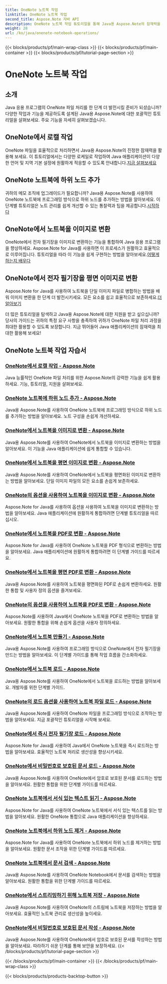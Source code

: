 ```yaml
---
title: OneNote 노트북 작업
linktitle: OneNote 노트북 작업
second_title: Aspose.Note 자바 API
description: OneNote 노트북 작업 튜토리얼을 통해 Java용 Aspose.Note의 잠재력을 최대한 활용하세요. Java 앱 향상을 위한 단계별 가이드를 제공합니다.
weight: 28
url: /ko/java/onenote-notebook-operations/
---
```


{{< blocks/products/pf/main-wrap-class >}}
{{< blocks/products/pf/main-container >}}
{{< blocks/products/pf/tutorial-page-section >}}

# OneNote 노트북 작업


## 소개

Java 응용 프로그램의 OneNote 파일 처리를 한 단계 더 발전시킬 준비가 되셨습니까? 다양한 작업과 기능을 제공하도록 설계된 Java용 Aspose.Note에 대한 포괄적인 튜토리얼을 살펴보세요. 주요 기능을 자세히 살펴보겠습니다.

## OneNote에서 로캘 작업

 OneNote 파일을 효율적으로 처리하면서 Java용 Aspose.Note의 진정한 잠재력을 활용해 보세요. 이 튜토리얼에서는 다양한 로케일로 작업하여 Java 애플리케이션이 다양한 언어 및 지역 기본 설정에 원활하게 적응할 수 있도록 안내합니다.[지금 살펴보세요](./working-with-locales/)

## OneNote 노트북에 하위 노드 추가

귀하의 메모 조직에 업그레이드가 필요합니까? Java용 Aspose.Note를 사용하여 OneNote 노트북에 프로그래밍 방식으로 하위 노드를 추가하는 방법을 알아보세요. 이 단계별 튜토리얼은 노트 관리를 쉽게 개선할 수 있는 통찰력과 팁을 제공합니다.[시작하다](./add-child-node/)

## OneNote에서 노트북을 이미지로 변환

 OneNote에서 전자 필기장을 이미지로 변환하는 기능을 통합하여 Java 응용 프로그램을 향상하세요. Aspose.Note for Java를 사용하면 이 프로세스가 원활하고 효율적으로 이루어집니다. 튜토리얼을 따라 이 기능을 쉽게 구현하는 방법을 알아보세요.[어떻게하는지 배우다](./convert-notebook-to-image/)

## OneNote에서 전자 필기장을 평면 이미지로 변환

 Aspose.Note for Java를 사용하여 노트북을 단일 이미지 파일로 병합하는 방법을 배워 이미지 변환을 한 단계 더 발전시키세요. 모든 요소를 쉽고 효율적으로 보존하세요.[더 알아보기](./convert-notebook-to-flattened-image/)

더 많은 튜토리얼을 탐색하고 Java용 Aspose.Note에 대한 지원을 받고 싶으십니까? 당사의 가이드는 귀하의 특정 요구 사항을 충족하여 귀하가 OneNote 파일 처리 과정을 최대한 활용할 수 있도록 보장합니다. 지금 뛰어들어 Java 애플리케이션의 잠재력을 최대한 활용해 보세요!
## OneNote 노트북 작업 자습서
### [OneNote에서 로캘 작업 - Aspose.Note](./working-with-locales/)
Java 능률적인 OneNote 파일 처리를 위한 Aspose.Note의 강력한 기능을 쉽게 활용하세요. 기능, 튜토리얼, 지원을 살펴보세요.
### [OneNote 노트북에 하위 노드 추가 - Aspose.Note](./add-child-node/)
Java용 Aspose.Note를 사용하여 OneNote 노트북에 프로그래밍 방식으로 하위 노드를 추가하는 방법을 알아보세요. 노트 구성을 손쉽게 개선하세요.
### [OneNote에서 노트북을 이미지로 변환 - Aspose.Note](./convert-notebook-to-image/)
Java용 Aspose.Note를 사용하여 OneNote에서 노트북을 이미지로 변환하는 방법을 알아보세요. 이 기능을 Java 애플리케이션에 쉽게 통합할 수 있습니다.
### [OneNote에서 노트북을 평면 이미지로 변환 - Aspose.Note](./convert-notebook-to-flattened-image/)
Java용 Aspose.Note를 사용하여 OneNote에서 노트북을 평면화된 이미지로 변환하는 방법을 알아보세요. 단일 이미지 파일의 모든 요소를 손쉽게 보존하세요.
### [OneNote의 옵션을 사용하여 노트북을 이미지로 변환 - Aspose.Note](./convert-notebook-to-image-with-options/)
Aspose.Note for Java를 사용하여 옵션을 사용하여 노트북을 이미지로 변환하는 방법을 알아보세요. Java 애플리케이션에 원활하게 통합하려면 단계별 튜토리얼을 따르십시오.
### [OneNote에서 노트북을 PDF로 변환 - Aspose.Note](./convert-notebook-to-pdf/)
Aspose.Note for Java를 사용하여 OneNote 노트북을 PDF 형식으로 변환하는 방법을 알아보세요. Java 애플리케이션에 원활하게 통합하려면 이 단계별 가이드를 따르세요.
### [OneNote에서 노트북을 평면 PDF로 변환 - Aspose.Note](./convert-notebook-to-flattened-pdf/)
Java용 Aspose.Note를 사용하여 노트북을 평면화된 PDF로 손쉽게 변환하세요. 원활한 통합 및 사용자 정의 옵션을 즐겨보세요.
### [OneNote의 옵션을 사용하여 노트북을 PDF로 변환 - Aspose.Note](./convert-notebook-to-pdf-with-options/)
Aspose.Note를 사용하여 Java에서 OneNote 노트북을 PDF로 변환하는 방법을 알아보세요. 원활한 통합을 위해 손쉽게 옵션을 사용자 정의하세요.
### [OneNote에서 노트북 만들기 - Aspose.Note](./create-notebook/)
Java용 Aspose.Note를 사용하여 프로그래밍 방식으로 OneNote에서 전자 필기장을 만드는 방법을 알아보세요. 이 단계별 가이드를 통해 작업 흐름을 간소화하세요.
### [OneNote에서 노트북 로드 - Aspose.Note](./loading-notebook/)
Java용 Aspose.Note를 사용하여 OneNote에서 노트북을 로드하는 방법을 알아보세요. 개발자를 위한 단계별 가이드.
### [OneNote의 로드 옵션을 사용하여 노트북 파일 로드 - Aspose.Note](./load-notebook-file-with-load-options/)
Java용 Aspose.Note를 사용하여 OneNote 파일을 프로그래밍 방식으로 조작하는 방법을 알아보세요. 지금 포괄적인 튜토리얼을 시작해 보세요.
### [OneNote에서 즉시 전자 필기장 로드 - Aspose.Note](./load-notebook-instantly/)
Aspose.Note for Java를 사용하여 Java에서 OneNote 노트북을 즉시 로드하는 방법을 알아보세요. 효율적인 노트북 처리로 생산성을 향상시키세요.
### [OneNote에서 비밀번호로 보호된 문서 로드 - Aspose.Note](./load-password-protected-documents/)
Java용 Aspose.Note를 사용하여 OneNote에서 암호로 보호된 문서를 로드하는 방법을 알아보세요. 원활한 통합을 위한 단계별 가이드를 따르세요.
### [OneNote 노트북에서 서식 있는 텍스트 읽기 - Aspose.Note](./read-rich-text/)
Aspose.Note for Java를 사용하여 OneNote 노트북에서 서식 있는 텍스트를 읽는 방법을 알아보세요. 원활한 OneNote 통합으로 Java 애플리케이션을 향상하세요.
### [OneNote 노트북에서 하위 노드 제거 - Aspose.Note](./remove-child-node/)
Aspose.Note for Java를 사용하여 OneNote 노트북에서 하위 노드를 제거하는 방법을 알아보세요. 원활한 문서 조작을 위한 단계별 가이드를 따르세요.
### [OneNote 노트북에서 문서 검색 - Aspose.Note](./retrieve-documents-from-onenote-notebook/)
Java용 Aspose.Note를 사용하여 OneNote Notebook에서 문서를 검색하는 방법을 알아보세요. 원활한 통합을 위한 단계별 가이드를 따르세요.
### [OneNote에서 스트리밍하기 위해 노트북 저장 - Aspose.Note](./save-notebook-to-stream/)
Java용 Aspose.Note를 사용하여 OneNote의 스트림에 노트북을 저장하는 방법을 알아보세요. 효율적인 노트북 관리로 생산성을 높이세요.
### [OneNote에서 비밀번호로 보호된 문서 작성 - Aspose.Note](./write-password-protected-document/)
Java용 Aspose.Note를 사용하여 OneNote에서 암호로 보호된 문서를 작성하는 방법을 알아보세요. 따라하기 쉬운 단계를 통해 보안을 보장하세요.
{{< /blocks/products/pf/tutorial-page-section >}}

{{< /blocks/products/pf/main-container >}}
{{< /blocks/products/pf/main-wrap-class >}}

{{< blocks/products/products-backtop-button >}}
